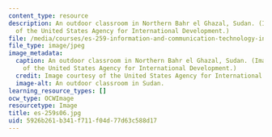 ```yaml
---
content_type: resource
description: An outdoor classroom in Northern Bahr el Ghazal, Sudan. (Image courtesy
  of the United States Agency for International Development.)
file: /media/courses/es-259-information-and-communication-technology-in-africa-spring-2006/5926b261b341f711f04d77d63c588d17_es-259s06.jpg
file_type: image/jpeg
image_metadata:
  caption: An outdoor classroom in Northern Bahr el Ghazal, Sudan. (Image courtesy
    of the United States Agency for International Development.)
  credit: Image courtesy of the United States Agency for International Development.
  image-alt: An outdoor classroom in Sudan.
learning_resource_types: []
ocw_type: OCWImage
resourcetype: Image
title: es-259s06.jpg
uid: 5926b261-b341-f711-f04d-77d63c588d17
---
```

